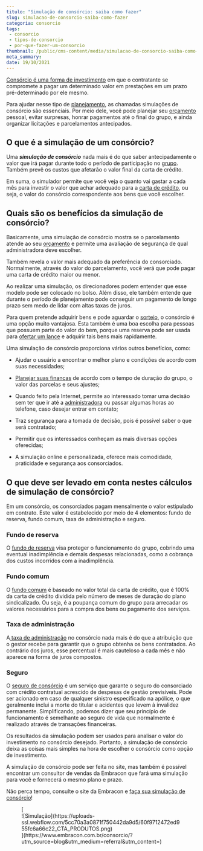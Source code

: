 ```yaml
---
titulo: "Simulação de consórcio: saiba como fazer"
slug: simulacao-de-consorcio-saiba-como-fazer
categoria: consorcio
tags:
 - consorcio
 - tipos-de-consorcio
 - por-que-fazer-um-consorcio
thumbnail: /public/cms-content/media/simulacao-de-consorcio-saiba-como-fazer.jpg
meta_summary: 
date: 19/10/2021
---
```

[Consórcio é uma forma de investimento](https://www.embracon.com.br/blog/o-consorcio-e-investimento-saiba-o-porque) em que o contratante se compromete a pagar um determinado valor em prestações em um prazo pré-determinado por ele mesmo.

Para ajudar nesse tipo de [planejamento](https://www.embracon.com.br/blog/planejamento-financeiro-um-guia-para-as-financas-nao-sairem-de-controle), as chamadas simulações de consórcio são essenciais. Por meio dele, você pode planejar seu [orçamento ](https://www.embracon.com.br/blog/aprenda-como-montar-um-orcamento-familiar-em-5-passos)pessoal, evitar surpresas, honrar pagamentos até o final do grupo, e ainda organizar licitações e parcelamentos antecipados.

O que é a simulação de um consórcio? 
-------------------------------------

Uma ***simulação de consórcio*** nada mais é do que saber antecipadamente o valor que irá pagar durante todo o período de participação no [grupo](https://www.embracon.com.br/blog/como-funciona-um-grupo-de-consorcio). Também prevê os custos que afetarão o valor final da carta de crédito.

Em suma, o simulador permite que você veja o quanto vai gastar a cada mês para investir o valor que achar adequado para a [carta de crédito](https://www.embracon.com.br/blog/correcao-carta-de-credito-consorcio), ou seja, o valor do consórcio correspondente aos bens que você escolher.

Quais são os benefícios da simulação de consórcio? 
---------------------------------------------------

Basicamente, uma simulação de consórcio mostra se o parcelamento atende ao seu [orçamento](https://www.embracon.com.br/blog/como-fazer-um-orcamento-familiar-sem-erro) e permite uma avaliação de segurança de qual administradora deve escolher.

Também revela o valor mais adequado da preferência do consorciado. Normalmente, através do valor do parcelamento, você verá que pode pagar uma carta de crédito maior ou menor.

Ao realizar uma simulação, os direcionadores podem entender que esse modelo pode ser colocado no bolso. Além disso, ele também entende que durante o período de planejamento pode conseguir um pagamento de longo prazo sem medo de lidar com altas taxas de juros.

Para quem pretende adquirir bens e pode aguardar o [sorteio](https://www.embracon.com.br/conhecaoconsorcio/como-sao-realizados-os-sorteios-nas-assembleias), o consórcio é uma opção muito vantajosa. Esta também é uma boa escolha para pessoas que possuem parte do valor do bem, porque uma reserva pode ser usada para [ofertar um lance](https://www.embracon.com.br/blog/como-funciona-o-lance) e adquirir tais bens mais rapidamente.

Uma simulação de consórcio proporciona vários outros benefícios, como:

- Ajudar o usuário a encontrar o melhor plano e condições de acordo com suas necessidades;

- [Planejar suas finanças](https://www.embracon.com.br/blog/planejar-aposentadoria-com-consorcio) de acordo com o tempo de duração do grupo, o valor das parcelas e seus ajustes;
- Quando feito pela Internet, permite ao interessado tomar uma decisão sem ter que ir até a [administradora](https://www.embracon.com.br/blog/como-escolher-uma-administradora-de-consorcio) ou passar algumas horas ao telefone, caso desejar entrar em contato;
- Traz segurança para a tomada de decisão, pois é possível saber o que será contratado;
- Permitir que os interessados ​​conheçam as mais diversas opções oferecidas;
- A simulação online e personalizada, oferece mais comodidade, praticidade e segurança aos consorciados.

O que deve ser levado em conta nestes cálculos de simulação de consórcio? 
--------------------------------------------------------------------------

Em um consórcio, os consorciados pagam mensalmente o valor estipulado em contrato. Este valor é estabelecido por meio de 4 elementos: fundo de reserva, fundo comum, taxa de administração e seguro.

### Fundo de reserva 

O [fundo de reserva](https://www.embracon.com.br/blog/o-que-e-e-como-funciona-o-fundo-de-reserva) visa proteger o funcionamento do grupo, cobrindo uma eventual inadimplência e demais despesas relacionadas, como a cobrança dos custos incorridos com a inadimplência.

### Fundo comum 

O [fundo comum](https://www.embracon.com.br/blog/o-que-e-o-fundo-comum-no-consorcio) é baseado no valor total da carta de crédito, que é 100% da carta de crédito dividida pelo número de meses de duração do plano sindicalizado. Ou seja, é a poupança comum do grupo para arrecadar os valores necessários para a compra dos bens ou pagamento dos serviços.

### Taxa de administração 

A[ taxa de administração](https://www.embracon.com.br/blog/como-funciona-a-taxa-de-administracao-de-um-consorcio) no consórcio nada mais é do que a atribuição que o gestor recebe para garantir que o grupo obtenha os bens contratados. Ao contrário dos juros, esse percentual é mais cauteloso a cada mês e não aparece na forma de juros compostos.

### Seguro 

O [seguro de consórcio](https://www.embracon.com.br/blog/seguro-de-consorcio-quando-vale-a-pena) é um serviço que garante o seguro do consorciado com crédito contratual acrescido de despesas de gestão previsíveis. Pode ser acionado em caso de qualquer sinistro especificado na apólice, o que geralmente inclui a morte do titular e acidentes que levem à invalidez permanente. Simplificando, podemos dizer que seu princípio de funcionamento é semelhante ao seguro de vida que normalmente é realizado através de transações financeiras.

Os resultados da simulação podem ser usados ​​para analisar o valor do investimento no consórcio desejado. Portanto, a simulação de consórcio deixa as coisas mais simples na hora de escolher o consórcio como opção de investimento.

A simulação de consórcio pode ser feita no site, mas também é possível encontrar um consultor de vendas da Embracon que fará uma simulação para você e fornecerá o mesmo plano e prazo.

Não perca tempo, consulte o site da Embracon e [faça sua simulação de consórcio](https://www.embracon.com.br/consorcio/?utm_source=blog&utm_medium=referral&utm_content=)!

<figure class="w-richtext-figure-type-image w-richtext-align-center">[<div>![Simulação](https://uploads-ssl.webflow.com/5cc70a3a0871f750442da9d5/60f9712472ed955fc6a66c22_CTA_PRODUTOS.png)</div>](https://www.embracon.com.br/consorcio/?utm_source=blog&utm_medium=referral&utm_content=)</figure>
